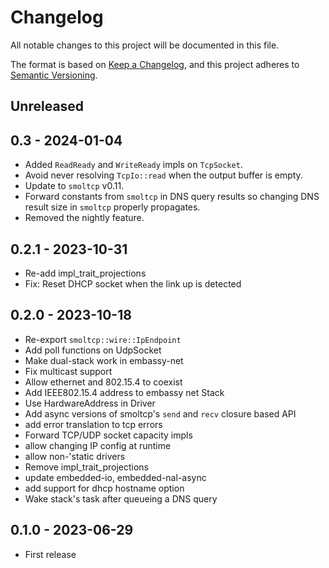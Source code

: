 # Changelog

All notable changes to this project will be documented in this file.

The format is based on [Keep a Changelog](https://keepachangelog.com/en/1.0.0/),
and this project adheres to [Semantic Versioning](https://semver.org/spec/v2.0.0.html).

## Unreleased

## 0.3 - 2024-01-04

- Added `ReadReady` and `WriteReady` impls on `TcpSocket`.
- Avoid never resolving `TcpIo::read` when the output buffer is empty.
- Update to `smoltcp` v0.11.
- Forward constants from `smoltcp` in DNS query results so changing DNS result size in `smoltcp` properly propagates.
- Removed the nightly feature.

## 0.2.1 - 2023-10-31

- Re-add impl_trait_projections
- Fix: Reset DHCP socket when the link up is detected 

## 0.2.0 - 2023-10-18

- Re-export `smoltcp::wire::IpEndpoint`
- Add poll functions on UdpSocket
- Make dual-stack work in embassy-net
- Fix multicast support
- Allow ethernet and 802.15.4 to coexist
- Add IEEE802.15.4 address to embassy net Stack
- Use HardwareAddress in Driver
- Add async versions of smoltcp's `send` and `recv` closure based API
- add error translation to tcp errors
- Forward TCP/UDP socket capacity impls
- allow changing IP config at runtime
- allow non-'static drivers
- Remove impl_trait_projections
- update embedded-io, embedded-nal-async
- add support for dhcp hostname option
- Wake stack's task after queueing a DNS query

## 0.1.0 - 2023-06-29

- First release
